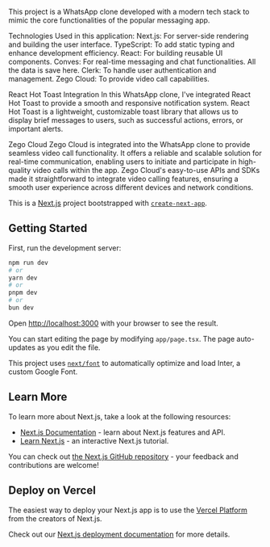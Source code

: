 This project is a WhatsApp clone developed with a modern tech stack to mimic the core functionalities of the popular messaging app.

Technologies Used in this application:
Next.js: For server-side rendering and building the user interface.
TypeScript: To add static typing and enhance development efficiency.
React: For building reusable UI components.
Conves: For real-time messaging and chat functionalities. All the data is save here.
Clerk: To handle user authentication and management.
Zego Cloud: To provide video call capabilities.

React Hot Toast Integration
In this WhatsApp clone, I've integrated React Hot Toast to provide a smooth and responsive notification system. React Hot Toast is a lightweight, customizable toast library that allows us to display brief messages to users, such as successful actions, errors, or important alerts.

Zego Cloud
Zego Cloud is integrated into the WhatsApp clone to provide seamless video call functionality. It offers a reliable and scalable solution for real-time communication, enabling users to initiate and participate in high-quality video calls within the app. Zego Cloud's easy-to-use APIs and SDKs made it straightforward to integrate video calling features, ensuring a smooth user experience across different devices and network conditions.

This is a [Next.js](https://nextjs.org/) project bootstrapped with [`create-next-app`](https://github.com/vercel/next.js/tree/canary/packages/create-next-app).

## Getting Started

First, run the development server:

```bash
npm run dev
# or
yarn dev
# or
pnpm dev
# or
bun dev
```

Open [http://localhost:3000](http://localhost:3000) with your browser to see the result.

You can start editing the page by modifying `app/page.tsx`. The page auto-updates as you edit the file.

This project uses [`next/font`](https://nextjs.org/docs/basic-features/font-optimization) to automatically optimize and load Inter, a custom Google Font.

## Learn More

To learn more about Next.js, take a look at the following resources:

- [Next.js Documentation](https://nextjs.org/docs) - learn about Next.js features and API.
- [Learn Next.js](https://nextjs.org/learn) - an interactive Next.js tutorial.

You can check out [the Next.js GitHub repository](https://github.com/vercel/next.js/) - your feedback and contributions are welcome!

## Deploy on Vercel

The easiest way to deploy your Next.js app is to use the [Vercel Platform](https://vercel.com/new?utm_medium=default-template&filter=next.js&utm_source=create-next-app&utm_campaign=create-next-app-readme) from the creators of Next.js.

Check out our [Next.js deployment documentation](https://nextjs.org/docs/deployment) for more details.
